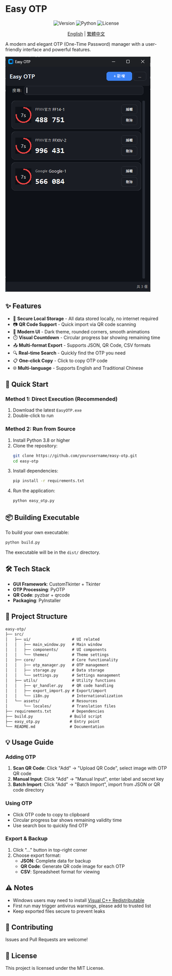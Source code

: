 # Easy OTP

<p align="center">
  <img src="https://img.shields.io/badge/version-2.1.0-blue.svg" alt="Version">
  <img src="https://img.shields.io/badge/python-3.8+-green.svg" alt="Python">
  <img src="https://img.shields.io/badge/license-MIT-orange.svg" alt="License">
</p>

<p align="center">
  <a href="./README.md">English</a> | <a href="./README.zh-TW.md">繁體中文</a>
</p>

A modern and elegant OTP (One-Time Password) manager with a user-friendly interface and powerful features.

![demo](demo.png)

## ✨ Features

- 🔐 **Secure Local Storage** - All data stored locally, no internet required
- 📷 **QR Code Support** - Quick import via QR code scanning
- 🎨 **Modern UI** - Dark theme, rounded corners, smooth animations
- ⏱️ **Visual Countdown** - Circular progress bar showing remaining time
- 📤 **Multi-format Export** - Supports JSON, QR Code, CSV formats
- 🔍 **Real-time Search** - Quickly find the OTP you need
- 📋 **One-click Copy** - Click to copy OTP code
- 🌐 **Multi-language** - Supports English and Traditional Chinese

## 🚀 Quick Start

### Method 1: Direct Execution (Recommended)

1. Download the latest `EasyOTP.exe`
2. Double-click to run

### Method 2: Run from Source

1. Install Python 3.8 or higher
2. Clone the repository:
   ```bash
   git clone https://github.com/yourusername/easy-otp.git
   cd easy-otp
   ```
3. Install dependencies:
   ```bash
   pip install -r requirements.txt
   ```
4. Run the application:
   ```bash
   python easy_otp.py
   ```

## 📦 Building Executable

To build your own executable:

```bash
python build.py
```

The executable will be in the `dist/` directory.

## 🛠️ Tech Stack

- **GUI Framework**: CustomTkinter + Tkinter
- **OTP Processing**: PyOTP
- **QR Code**: pyzbar + qrcode
- **Packaging**: PyInstaller

## 📂 Project Structure

```
easy-otp/
├── src/
│   ├── ui/                  # UI related
│   │   ├── main_window.py   # Main window
│   │   ├── components/      # UI components
│   │   └── themes/          # Theme settings
│   ├── core/                # Core functionality
│   │   ├── otp_manager.py   # OTP management
│   │   ├── storage.py       # Data storage
│   │   └── settings.py      # Settings management
│   ├── utils/               # Utility functions
│   │   ├── qr_handler.py    # QR code handling
│   │   ├── export_import.py # Export/import
│   │   └── i18n.py          # Internationalization
│   └── assets/              # Resources
│       └── locales/         # Translation files
├── requirements.txt         # Dependencies
├── build.py                # Build script
├── easy_otp.py             # Entry point
└── README.md               # Documentation
```

## 💡 Usage Guide

### Adding OTP

1. **Scan QR Code**: Click "Add" → "Upload QR Code", select image with OTP QR code
2. **Manual Input**: Click "Add" → "Manual Input", enter label and secret key
3. **Batch Import**: Click "Add" → "Batch Import", import from JSON or QR code directory

### Using OTP

- Click OTP code to copy to clipboard
- Circular progress bar shows remaining validity time
- Use search box to quickly find OTP

### Export & Backup

1. Click "..." button in top-right corner
2. Choose export format:
   - **JSON**: Complete data for backup
   - **QR Code**: Generate QR code image for each OTP
   - **CSV**: Spreadsheet format for viewing

## ⚠️ Notes

- Windows users may need to install [Visual C++ Redistributable](https://learn.microsoft.com/en-us/cpp/windows/latest-supported-vc-redist?view=msvc-170)
- First run may trigger antivirus warnings, please add to trusted list
- Keep exported files secure to prevent leaks

## 🤝 Contributing

Issues and Pull Requests are welcome!

## 📄 License

This project is licensed under the MIT License.